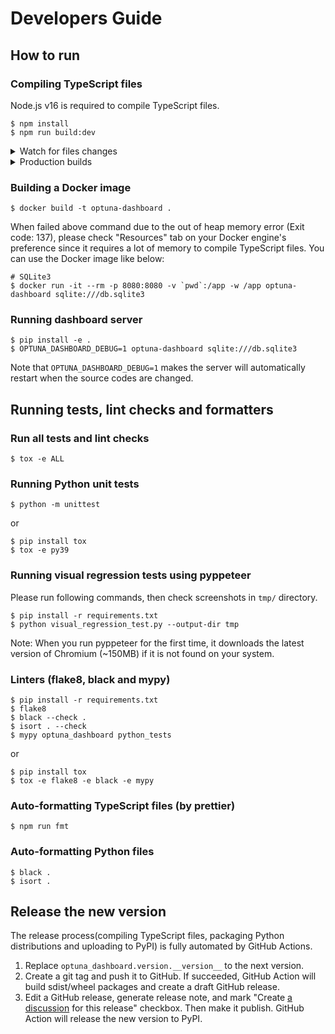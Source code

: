 # Developers Guide

## How to run

### Compiling TypeScript files

Node.js v16 is required to compile TypeScript files.

```
$ npm install
$ npm run build:dev
```

<details>
<summary>Watch for files changes</summary>

```
$ npm run watch
```

</details>

<details>
<summary>Production builds</summary>

```
$ npm run build:prd
```

</details>

### Building a Docker image

```
$ docker build -t optuna-dashboard .
```

When failed above command due to the out of heap memory error (Exit code: 137), please check "Resources" tab on your Docker engine's preference since it requires a lot of memory to compile TypeScript files.
You can use the Docker image like below:

```
# SQLite3
$ docker run -it --rm -p 8080:8080 -v `pwd`:/app -w /app optuna-dashboard sqlite:///db.sqlite3
```

### Running dashboard server

```
$ pip install -e .
$ OPTUNA_DASHBOARD_DEBUG=1 optuna-dashboard sqlite:///db.sqlite3
```

Note that `OPTUNA_DASHBOARD_DEBUG=1` makes the server will automatically restart when the source codes are changed.

## Running tests, lint checks and formatters

### Run all tests and lint checks

```
$ tox -e ALL
```

### Running Python unit tests

```
$ python -m unittest
```

or

```
$ pip install tox
$ tox -e py39
```

### Running visual regression tests using pyppeteer

Please run following commands, then check screenshots in `tmp/` directory.

```
$ pip install -r requirements.txt
$ python visual_regression_test.py --output-dir tmp
```

Note: When you run pyppeteer for the first time, it downloads the latest version of Chromium (~150MB) if it is not found on your system.

### Linters (flake8, black and mypy)

```
$ pip install -r requirements.txt
$ flake8
$ black --check .
$ isort . --check
$ mypy optuna_dashboard python_tests
```

or

```
$ pip install tox
$ tox -e flake8 -e black -e mypy
```

### Auto-formatting TypeScript files (by prettier)

```
$ npm run fmt
```

### Auto-formatting Python files

```
$ black .
$ isort .
```


## Release the new version

The release process(compiling TypeScript files, packaging Python distributions and uploading to PyPI) is fully automated by GitHub Actions.

1. Replace `optuna_dashboard.version.__version__` to the next version.
2. Create a git tag and push it to GitHub. If succeeded, GitHub Action will build sdist/wheel packages and create a draft GitHub release.
3. Edit a GitHub release, generate release note, and mark "Create [a discussion](https://github.com/optuna/optuna-dashboard/discussions/categories/announcements) for this release" checkbox. Then make it publish. GitHub Action will release the new version to PyPI.

